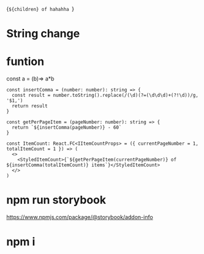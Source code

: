  <Count>{`${children} of hahahha `}</Count>
 # String change
 
 # funtion
 const a = (b)=> a*b

```
const insertComma = (number: number): string => {
  const result = number.toString().replace(/(\d)(?=(\d\d\d)+(?!\d))/g, '$1,')
  return result
}

const getPerPageItem = (pageNumber: number): string => {
  return `${insertComma(pageNumber)} - 60`
}

const ItemCount: React.FC<IItemCountProps> = ({ currentPageNumber = 1, totalItemCount = 1 }) => (
  <>
    <StyledItemCount>{`${getPerPageItem(currentPageNumber)} of ${insertComma(totalItemCount)} items`}</StyledItemCount>
  </>
)
```
# npm run storybook
https://www.npmjs.com/package/@storybook/addon-info

# npm i
